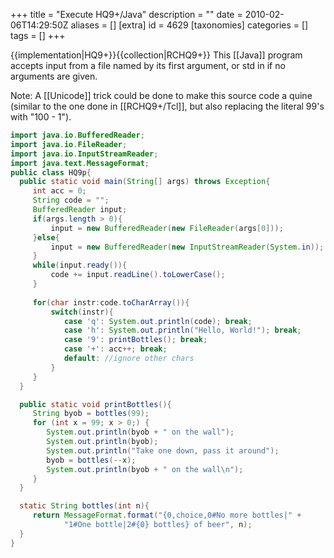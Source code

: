 +++
title = "Execute HQ9+/Java"
description = ""
date = 2010-02-06T14:29:50Z
aliases = []
[extra]
id = 4629
[taxonomies]
categories = []
tags = []
+++

{{implementation|HQ9+}}{{collection|RCHQ9+}}
This [[Java]] program accepts input from a file named by its first argument, or std in if no arguments are given.

Note: A [[Unicode]] trick could be done to make this source code a quine (similar to the one done in [[RCHQ9+/Tcl]], but also replacing the literal 99's with "100 - 1").

```java
import java.io.BufferedReader;
import java.io.FileReader;
import java.io.InputStreamReader;
import java.text.MessageFormat;
public class HQ9p{
  public static void main(String[] args) throws Exception{
     int acc = 0;
     String code = "";
     BufferedReader input;
     if(args.length > 0){
    	 input = new BufferedReader(new FileReader(args[0]));
     }else{
    	 input = new BufferedReader(new InputStreamReader(System.in));
     }
     while(input.ready()){
    	 code += input.readLine().toLowerCase();
     }
     
     for(char instr:code.toCharArray()){
    	 switch(instr){
    	 	case 'q': System.out.println(code); break;
    	 	case 'h': System.out.println("Hello, World!"); break;
    	 	case '9': printBottles(); break;
    	 	case '+': acc++; break;
    	 	default: //ignore other chars
    	 }
     }
  }

  public static void printBottles(){
     String byob = bottles(99);
     for (int x = 99; x > 0;) {
        System.out.println(byob + " on the wall");
        System.out.println(byob);
        System.out.println("Take one down, pass it around");
        byob = bottles(--x);
        System.out.println(byob + " on the wall\n");
     }
  }

  static String bottles(int n){
     return MessageFormat.format("{0,choice,0#No more bottles|" +
     		"1#One bottle|2#{0} bottles} of beer", n);
  }
}
```

